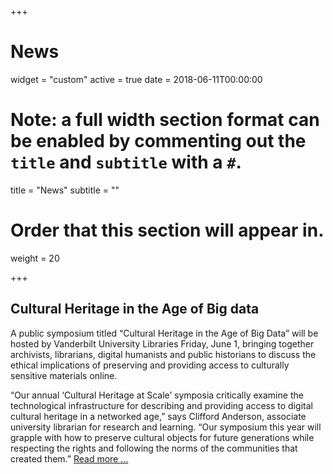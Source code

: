 +++

# News

widget = "custom"
active = true
date = 2018-06-11T00:00:00

# Note: a full width section format can be enabled by commenting out the `title` and `subtitle` with a `#`.
title = "News"
subtitle = ""

# Order that this section will appear in.
weight = 20

+++

## Cultural Heritage in the Age of Big data

A public symposium titled “Cultural Heritage in the Age of Big Data” will be hosted by Vanderbilt University Libraries Friday, June 1, bringing together archivists, librarians, digital humanists and public historians to discuss the ethical implications of preserving and providing access to culturally sensitive materials online.

“Our annual ‘Cultural Heritage at Scale’ symposia critically examine the technological infrastructure for describing and providing access to digital cultural heritage in a networked age,” says Clifford Anderson, associate university librarian for research and learning. “Our symposium this year will grapple with how to preserve cultural objects for future generations while respecting the rights and following the norms of the communities that created them.” [Read more ...](https://news.vanderbilt.edu/2018/05/03/vanderbilt-libraries-to-host-cultural-heritage-in-the-age-of-big-data-symposium-june-1/)
